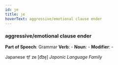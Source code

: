 ```yaml
---
id: ȷe
title: ȷe
hoverText: aggressive/emotional clause ender
---
```


### aggressive/emotional clause ender

**Part of Speech**: Grammar
**Verb**: -
**Noun**: -
**Modifier**: -

Japanese ぜ ze [d͡ze̞]
*Japonic Language Family*